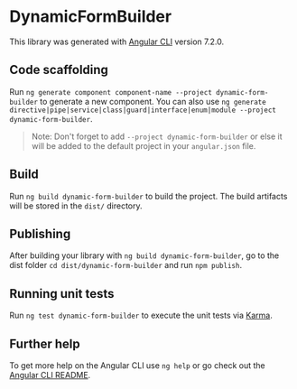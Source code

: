 # DynamicFormBuilder

This library was generated with [Angular CLI](https://github.com/angular/angular-cli) version 7.2.0.

## Code scaffolding

Run `ng generate component component-name --project dynamic-form-builder` to generate a new component. You can also use `ng generate directive|pipe|service|class|guard|interface|enum|module --project dynamic-form-builder`.

> Note: Don't forget to add `--project dynamic-form-builder` or else it will be added to the default project in your `angular.json` file.

## Build

Run `ng build dynamic-form-builder` to build the project. The build artifacts will be stored in the `dist/` directory.

## Publishing

After building your library with `ng build dynamic-form-builder`, go to the dist folder `cd dist/dynamic-form-builder` and run `npm publish`.

## Running unit tests

Run `ng test dynamic-form-builder` to execute the unit tests via [Karma](https://karma-runner.github.io).

## Further help

To get more help on the Angular CLI use `ng help` or go check out the [Angular CLI README](https://github.com/angular/angular-cli/blob/master/README.md).
